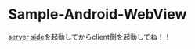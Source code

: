 # Sample-Android-WebView
[server side](https://github.com/Cherry0202/android-bluetooth-server/tree/main)を起動してからclient側を起動してね！！
 
